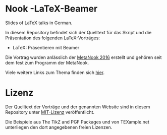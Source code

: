 # Nook -LaTeX-Beamer

Slides of LaTeX talks in German.

In diesem Repository befindet sich der Quelltext für das Skript und die Präsentation des folgenden LaTeX-Vorträges:

* LaTeX: Präsentieren mit Beamer 

Die Vortrag wurden anlässlich der [MetaNook 2016](http://metameute.de/nook2016/) erstellt und gehören seit dem fest zum Programm der MetaNook.

Viele weitere Links zum Thema finden sich [hier](https://mlte.de/latex).

# Lizenz

Der Quelltext der Vorträge und der genannten Website sind in diesem Repository unter [MIT-Lizenz](https://opensource.org/licenses/MIT) veröffentlicht.

Die Beispiele aus The TikZ and PGF Packages und von TEXample.net unterliegen den dort angegebenen freien Lizenzen.
